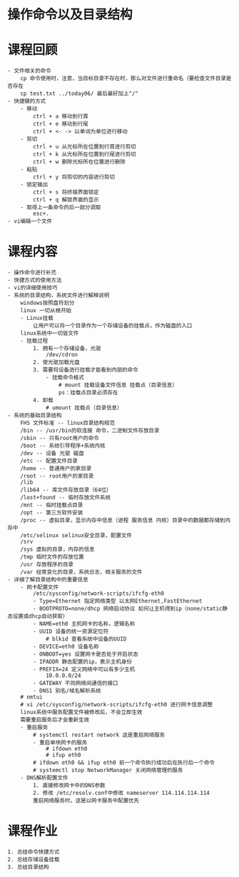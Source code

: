 # 操作命令以及目录结构
# 课程回顾
	- 文件相关的命令
		cp 命令使用时，注意，当目标目录不存在时，那么对文件进行重命名（要检查文件目录是否存在
		cp test.txt ../today06/ 最后最好加上"/"
	- 快捷键的方式
		- 移动
			ctrl + a 移动到行首
			ctrl + e 移动到行尾
			ctrl + <- -> 以单词为单位进行移动
		- 剪切
			ctrl + u 从光标所在位置到行首进行剪切
			ctrl + k 从光标所在位置到行尾进行剪切
			ctrl + w 删除光标所在位置进行删除
		- 粘贴
			ctrl + y 将剪切的内容进行剪切
		- 锁定输出
			ctrl + s 将终端界面锁定
			ctrl + q 解锁界面的显示
		- 取得上一条命令的后一部分调取
			esc+. 
	- vi编辑一个文件
# 课程内容
	- 操作命令进行补充
	- 快捷方式的使用方法
	- vi的详细使用技巧
	- 系统的目录结构，系统文件进行解释说明
		windows按照盘符划分
		linux 一切从根开始
		- Linux挂载
			让用户可以将一个目录作为一个存储设备的挂载点，作为磁盘的入口
		linux系统中一切皆文件
		- 挂载过程
			1. 拥有一个存储设备，光驱
				/dev/cdron
			2. 使光驱加载光盘
			3. 需要将设备进行挂载才能看到内部的命令
				- 挂载命令格式
					# mount 挂载设备文件信息 挂载点（目录信息）
					ps：挂载点目录必须存在
			4. 卸载
				# umount 挂载点（目录信息）
	- 系统的基础目录结构
		FHS 文件标准 -- linux目录结构规范
		/bin -- /usr/bin的软连接 命令，二进制文件存放目录
		/sbin -- 只有root用户的命令
		/boot -- 系统引导程序+系统内核
		/dev -- 设备 光驱 磁盘
		/etc -- 配置文件目录
		/home -- 普通用户的家目录
		/root -- root用户的家目录
		/lib
		/lib64 -- 库文件存放目录（64位）
		/lost+found -- 临时存放文件系统
		/mnt -- 临时挂载点目录
		/opt -- 第三方软件安装
		/proc -- 虚拟目录，显示内存中信息（进程 服务信息 内核）目录中的数据都存储到内存中
		/etc/selinux selinux安全目录，配置文件
		/srv
		/sys 虚拟的目录，内存的信息
		/tmp 临时文件的存放位置
		/usr 存放程序的目录
		/var 经常变化的目录，系统日志，相关服务的文件
	- 详细了解目录结构中的重要信息
		- 网卡配置文件
			/etc/sysconfig/network-scripts/ifcfg-eth0
			- Type=Ethernet 指定网络类型 以太网Ethernet,FastEthernet
			- BOOTPROTO=none/dhcp 网络启动协议 如何让主机得到ip（none/static静态设置或dhcp自动获取）
			- NAME=eth0 主机网卡的名称，逻辑名称
			- UUID 设备的统一资源定位符
				# blkid 查看系统中设备的UUID
			- DEVICE=eth0 设备名称
			- ONBOOT=yes 设置网卡是否处于开启状态
			- IPADDR 静态配置的ip，表示主机身份
			- PREFIX=24 定义网络中可以有多少主机
				10.0.0.0/24
			- GATEWAY 不同网络间通信的接口
			- DNS1 别名/域名解析系统
		# nmtui
		# vi /etc/sysconfig/network-scripts/ifcfg-eth0 进行网卡信息调整
		linux系统中服务配置文件被修改后，不会立即生效
		需要重启服务后才会重新生效
		- 重启服务
			# systemctl restart network 这是重启网络服务
			- 重启单块网卡的服务
				# ifdown eth0
				# ifup eth0
			# ifdown eth0 && ifup eth0 前一个命令执行成功后在执行后一个命令
			# systemctl stop NetworkManager 关闭网络管理的服务
		- DNS解析配置文件
			1. 直接修改网卡中的DNS参数
			2. 修改 /etc/resolv.conf中修改 nameserver 114.114.114.114
			重启网络服务时，这是以网卡服务中配置优先
# 课程作业
	1. 总结命令快捷方式
	2. 总结存储设备挂载
	3. 总结目录结构
			
			
